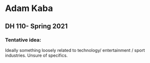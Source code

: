 # Adam Kaba
## DH 110- Spring 2021

### Tentative idea:
Ideally something loosely related to technology/ entertainment / sport industries. Unsure of specifics.




